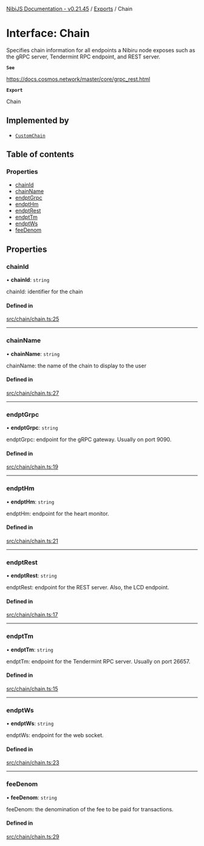 [NibiJS Documentation - v0.21.45](../intro.md) / [Exports](../modules.md) / Chain

# Interface: Chain

Specifies chain information for all endpoints a Nibiru node exposes such as the
gRPC server, Tendermint RPC endpoint, and REST server.

**`See`**

https://docs.cosmos.network/master/core/grpc_rest.html

**`Export`**

Chain

## Implemented by

- [`CustomChain`](../classes/CustomChain.md)

## Table of contents

### Properties

- [chainId](Chain.md#chainid)
- [chainName](Chain.md#chainname)
- [endptGrpc](Chain.md#endptgrpc)
- [endptHm](Chain.md#endpthm)
- [endptRest](Chain.md#endptrest)
- [endptTm](Chain.md#endpttm)
- [endptWs](Chain.md#endptws)
- [feeDenom](Chain.md#feedenom)

## Properties

### chainId

• **chainId**: `string`

chainId: identifier for the chain

#### Defined in

[src/chain/chain.ts:25](https://github.com/NibiruChain/ts-sdk/blob/c5e4f87/packages/nibijs/src/chain/chain.ts#L25)

---

### chainName

• **chainName**: `string`

chainName: the name of the chain to display to the user

#### Defined in

[src/chain/chain.ts:27](https://github.com/NibiruChain/ts-sdk/blob/c5e4f87/packages/nibijs/src/chain/chain.ts#L27)

---

### endptGrpc

• **endptGrpc**: `string`

endptGrpc: endpoint for the gRPC gateway. Usually on port 9090.

#### Defined in

[src/chain/chain.ts:19](https://github.com/NibiruChain/ts-sdk/blob/c5e4f87/packages/nibijs/src/chain/chain.ts#L19)

---

### endptHm

• **endptHm**: `string`

endptHm: endpoint for the heart monitor.

#### Defined in

[src/chain/chain.ts:21](https://github.com/NibiruChain/ts-sdk/blob/c5e4f87/packages/nibijs/src/chain/chain.ts#L21)

---

### endptRest

• **endptRest**: `string`

endptRest: endpoint for the REST server. Also, the LCD endpoint.

#### Defined in

[src/chain/chain.ts:17](https://github.com/NibiruChain/ts-sdk/blob/c5e4f87/packages/nibijs/src/chain/chain.ts#L17)

---

### endptTm

• **endptTm**: `string`

endptTm: endpoint for the Tendermint RPC server. Usually on port 26657.

#### Defined in

[src/chain/chain.ts:15](https://github.com/NibiruChain/ts-sdk/blob/c5e4f87/packages/nibijs/src/chain/chain.ts#L15)

---

### endptWs

• **endptWs**: `string`

endptWs: endpoint for the web socket.

#### Defined in

[src/chain/chain.ts:23](https://github.com/NibiruChain/ts-sdk/blob/c5e4f87/packages/nibijs/src/chain/chain.ts#L23)

---

### feeDenom

• **feeDenom**: `string`

feeDenom: the denomination of the fee to be paid for transactions.

#### Defined in

[src/chain/chain.ts:29](https://github.com/NibiruChain/ts-sdk/blob/c5e4f87/packages/nibijs/src/chain/chain.ts#L29)
